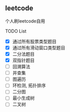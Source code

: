 ## leetcode
个人刷leetcode自用

TODO List

- [x] 通过所有股票类型题目
- [x] 通过所有滑动窗口类型题目
- [x] 二分法题目
- [x] 双指针题目
- [ ] 回溯算法
- [ ] 并查集
- [ ] 图遍历
- [ ] 环检测, 拓扑排序
- [ ] 二分图
- [ ] 最小生成树
- [ ] 二叉树
